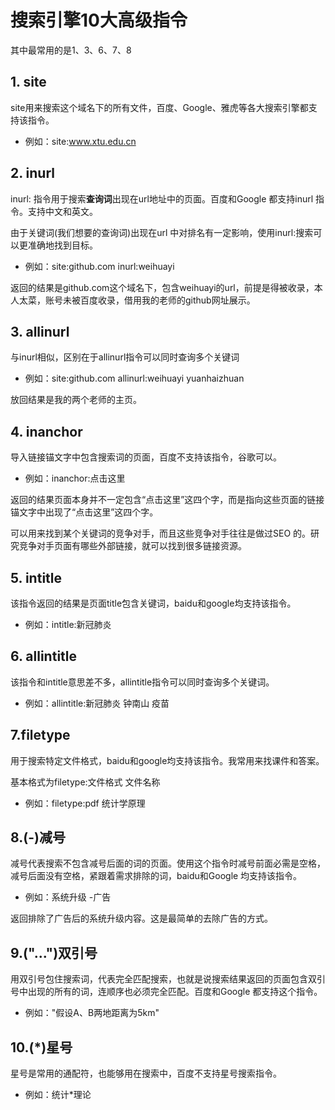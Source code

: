 # 搜索引擎10大高级指令

其中最常用的是1、3、6、7、8

## 1. site

site用来搜索这个域名下的所有文件，百度、Google、雅虎等各大搜索引擎都支持该指令。

+ 例如：site:www.xtu.edu.cn



## 2. inurl

inurl: 指令用于搜索**查询词**出现在url地址中的页面。百度和Google 都支持inurl 指令。支持中文和英文。

由于关键词(我们想要的查询词)出现在url 中对排名有一定影响，使用inurl:搜索可以更准确地找到目标。 

+ 例如：site:github.com inurl:weihuayi

返回的结果是github.com这个域名下，包含weihuayi的url，前提是得被收录，本人太菜，账号未被百度收录，借用我的老师的github网址展示。



## 3. allinurl

与inurl相似，区别在于allinurl指令可以同时查询多个关键词

+ 例如：site:github.com allinurl:weihuayi yuanhaizhuan

放回结果是我的两个老师的主页。



## 4. inanchor

导入链接锚文字中包含搜索词的页面，百度不支持该指令，谷歌可以。

+ 例如：inanchor:点击这里

返回的结果页面本身并不一定包含“点击这里”这四个字，而是指向这些页面的链接锚文字中出现了“点击这里”这四个字。

可以用来找到某个关键词的竞争对手，而且这些竞争对手往往是做过SEO 的。研究竞争对手页面有哪些外部链接，就可以找到很多链接资源。 



## 5. intitle

   该指令返回的结果是页面title包含关键词，baidu和google均支持该指令。

+ 例如：intitle:新冠肺炎



## 6. allintitle
   该指令和intitle意思差不多，allintitle指令可以同时查询多个关键词。

+ 例如：allintitle:新冠肺炎 钟南山 疫苗



## 7.filetype

用于搜索特定文件格式，baidu和google均支持该指令。我常用来找课件和答案。

基本格式为filetype:文件格式 文件名称

+ 例如：filetype:pdf 统计学原理



## 8.(-)减号

减号代表搜索不包含减号后面的词的页面。使用这个指令时减号前面必需是空格，减号后面没有空格，紧跟着需求排除的词，baidu和Google 均支持该指令。

+ 例如：系统升级 -广告

返回排除了广告后的系统升级内容。这是最简单的去除广告的方式。



## 9.("...")双引号
用双引号包住搜索词，代表完全匹配搜索，也就是说搜索结果返回的页面包含双引号中出现的所有的词，连顺序也必须完全匹配。百度和Google 都支持这个指令。 

+ 例如："假设A、B两地距离为5km"


## 10.(*)星号
星号是常用的通配符，也能够用在搜索中，百度不支持星号搜索指令。

+ 例如：统计*理论